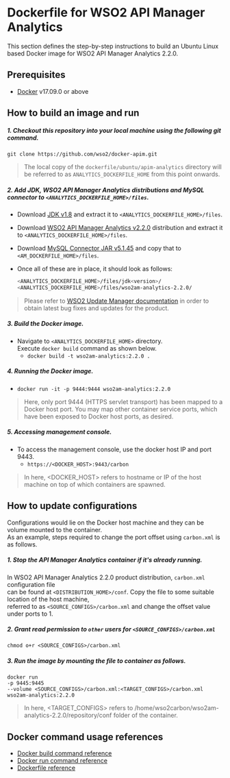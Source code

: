 # Dockerfile for WSO2 API Manager Analytics #
This section defines the step-by-step instructions to build an Ubuntu Linux based Docker image for WSO2 API Manager Analytics 2.2.0.

## Prerequisites

* [Docker](https://www.docker.com/get-docker) v17.09.0 or above


## How to build an image and run
##### 1. Checkout this repository into your local machine using the following git command.
```
git clone https://github.com/wso2/docker-apim.git
```

>The local copy of the `dockerfile/ubuntu/apim-analytics` directory will be referred to as `ANALYTICS_DOCKERFILE_HOME` from this point onwards.

##### 2. Add JDK, WSO2 API Manager Analytics distributions and MySQL connector to `<ANALYTICS_DOCKERFILE_HOME>/files`.

- Download [JDK v1.8](http://www.oracle.com/technetwork/java/javase/downloads/jdk8-downloads-2133151.html)
and extract it to `<ANALYTICS_DOCKERFILE_HOME>/files`.
- Download [WSO2 API Manager Analytics v2.2.0](https://wso2.com/api-management/install/analytics/)
distribution and extract it to `<ANALYTICS_DOCKERFILE_HOME>/files`.
- Download [MySQL Connector JAR v5.1.45](https://downloads.mysql.com/archives/c-j)
and copy that to `<AM_DOCKERFILE_HOME>/files`.
- Once all of these are in place, it should look as follows:

  ```bash
  <ANALYTICS_DOCKERFILE_HOME>/files/jdk<version>/
  <ANALYTICS_DOCKERFILE_HOME>/files/wso2am-analytics-2.2.0/
  ```
  
>Please refer to [WSO2 Update Manager documentation]( https://docs.wso2.com/display/WUM300/WSO2+Update+Manager)
in order to obtain latest bug fixes and updates for the product.

##### 3. Build the Docker image.
- Navigate to `<ANALYTICS_DOCKERFILE_HOME>` directory. <br>
  Execute `docker build` command as shown below.
    + `docker build -t wso2am-analytics:2.2.0 .`
    
##### 4. Running the Docker image.
- `docker run -it -p 9444:9444 wso2am-analytics:2.2.0`
>Here, only port 9444 (HTTPS servlet transport) has been mapped to a Docker host port.
You may map other container service ports, which have been exposed to Docker host ports, as desired.

##### 5. Accessing management console.
- To access the management console, use the docker host IP and port 9443.
    + `https://<DOCKER_HOST>:9443/carbon`
    
>In here, <DOCKER_HOST> refers to hostname or IP of the host machine on top of which containers are spawned.


## How to update configurations
Configurations would lie on the Docker host machine and they can be volume mounted to the container. <br>
As an example, steps required to change the port offset using `carbon.xml` is as follows.

##### 1. Stop the API Manager Analytics container if it's already running.
In WSO2 API Manager Analytics 2.2.0 product distribution, `carbon.xml` configuration file <br>
can be found at `<DISTRIBUTION_HOME>/conf`. Copy the file to some suitable location of the host machine, <br>
referred to as `<SOURCE_CONFIGS>/carbon.xml` and change the offset value under ports to 1.

##### 2. Grant read permission to `other` users for `<SOURCE_CONFIGS>/carbon.xml`
```
chmod o+r <SOURCE_CONFIGS>/carbon.xml
```

##### 3. Run the image by mounting the file to container as follows.
```
docker run 
-p 9445:9445
--volume <SOURCE_CONFIGS>/carbon.xml:<TARGET_CONFIGS>/carbon.xml
wso2am-analytics:2.2.0
```

>In here, <TARGET_CONFIGS> refers to /home/wso2carbon/wso2am-analytics-2.2.0/repository/conf folder of the container.


## Docker command usage references

* [Docker build command reference](https://docs.docker.com/engine/reference/commandline/build/)
* [Docker run command reference](https://docs.docker.com/engine/reference/run/)
* [Dockerfile reference](https://docs.docker.com/engine/reference/builder/)
